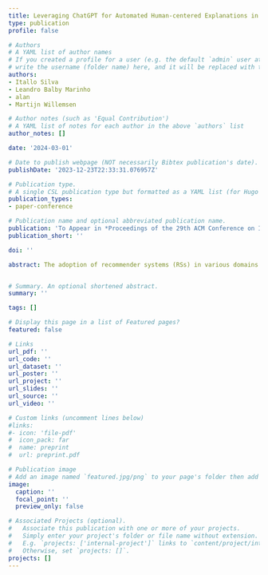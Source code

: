 ```yaml
---
title: Leveraging ChatGPT for Automated Human-centered Explanations in Recommender Systems
type: publication
profile: false

# Authors
# A YAML list of author names
# If you created a profile for a user (e.g. the default `admin` user at `content/authors/admin/`), 
# write the username (folder name) here, and it will be replaced with their full name and linked to their profile.
authors:
- Itallo Silva
- Leandro Balby Marinho
- alan
- Martijn Willemsen

# Author notes (such as 'Equal Contribution')
# A YAML list of notes for each author in the above `authors` list
author_notes: []

date: '2024-03-01'

# Date to publish webpage (NOT necessarily Bibtex publication's date).
publishDate: '2023-12-23T22:33:31.076957Z'

# Publication type.
# A single CSL publication type but formatted as a YAML list (for Hugo requirements).
publication_types:
- paper-conference

# Publication name and optional abbreviated publication name.
publication: 'To Appear in *Proceedings of the 29th ACM Conference on Intelligent User Interfaces*'
publication_short: ''

doi: ''

abstract: The adoption of recommender systems (RSs) in various domains has become increasingly popular, but concerns have been raised about their lack of transparency and interpretability. While significant advancements have been made in creating explainable RSs, there is still a shortage of automated approaches that can deliver meaningful and contextual human-centered explanations. Numerous researchers have evaluated explanations based on human-generated recommendations and explanations to address this gap. However, such approaches do not scale for real-world systems. Building on recent research that exploits Large Language Models (LLMs) for RSs, we propose leveraging the conversational capabilities of ChatGPT to provide users with personalized, human-like, and meaningful explanations for recommended items. Our paper presents one of the first user studies that measure users' perceptions of ChatGPT-generated explanations while acting as an RS. Regarding recommendations, we assess whether users prefer ChatGPT over random (but popular) recommendations. Concerning explanations, we assess users' perceptions of personalization, effectiveness, and persuasiveness.  Our findings reveal that users tend to prefer ChatGPT-generated recommendations over popular ones. Additionally, personalized rather than generic explanations prove to be more effective when the recommended item is unfamiliar.


# Summary. An optional shortened abstract.
summary: ''

tags: []

# Display this page in a list of Featured pages?
featured: false

# Links
url_pdf: ''
url_code: ''
url_dataset: ''
url_poster: ''
url_project: ''
url_slides: ''
url_source: ''
url_video: ''

# Custom links (uncomment lines below)
#links:
#- icon: 'file-pdf'
#  icon_pack: far
#  name: preprint
#  url: preprint.pdf

# Publication image
# Add an image named `featured.jpg/png` to your page's folder then add a caption below.
image:
  caption: ''
  focal_point: ''
  preview_only: false

# Associated Projects (optional).
#   Associate this publication with one or more of your projects.
#   Simply enter your project's folder or file name without extension.
#   E.g. `projects: ['internal-project']` links to `content/project/internal-project/index.md`.
#   Otherwise, set `projects: []`.
projects: []
---
```


